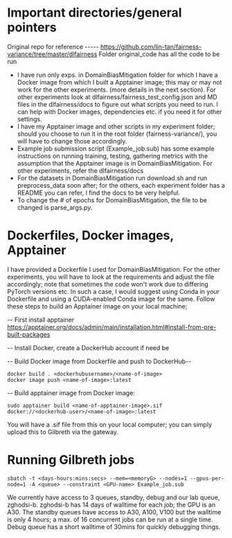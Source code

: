 # Important directories/general pointers

Original repo for reference ----- https://github.com/lin-tan/fairness-variance/tree/master/dlfairness 
Folder original_code has all the code to be run
- I have run only exps. in DomainBiasMitigation folder for which I have a Docker image from which I built a Apptainer image; this may or may not work for the other experiments. (more details in the next section). For other experiments look at dlfairness/fairness_test_config.json and MD files in the dlfairness/docs to figure out what scripts you need to run. I can help with Docker images, dependencies etc. if you need it for other settings. 
- I have my Apptainer image and other scripts in my experiment folder; should you choose to run it in the root folder (fairness-variance/), you will have to change those accordingly. 
- Example job submission script (Example_job.sub) has some example instructions on running training, testing, gathering metrics with the assumption that the Apptainer image is in DomainBiasMitigation. For other experiments, refer the dlfairness/docs
- For the datasets in DomainBiasMitigation run download.sh and run preprocess_data soon after; for the others, each experiment folder has a README you can refer, I find the docs to be very helpful. 
- To change the # of epochs for DomainBiasMitigation, the file to be changed is parse_args.py. 

# Dockerfiles, Docker images, Apptainer

I have provided a Dockerfile I used for DomainBiasMitigation. For the other experiments, you will have to look at the requirements and adjust the file accordingly; note that sometimes the code won't work due to differing PyTorch versions etc. In such a case, I would suggest using Conda in your Dockerfile and using a CUDA-enabled Conda image for the same. Follow these steps to build an Apptainer image on your local machine;

-- First install apptainer https://apptainer.org/docs/admin/main/installation.html#install-from-pre-built-packages 

-- Install Docker, create a DockerHub account if need be

-- Build Docker image from Dockerfile and push to DockerHub-- 
```
docker build . <dockerhubusername>/<name-of-image>
docker image push <name-of-image>:latest
```
-- Build apptainer image from Docker image:

```
sudo apptainer build <name-of-apptainer-image>.sif docker://<dockerhub-user>/<name-of-image>:latest
```

You will have a .sif file from this on your local computer; you can simply upload this to Gilbreth via the gateway. 


# Running Gilbreth jobs
```
sbatch -t <days-hours:mins:secs> --mem=<memoryG> --nodes=1 --gpus-per-node=1 -A <queue> --constraint <GPU-name> Example_job.sub
```
We currently have access to 3 queues, standby, debug and our lab queue, zghodsi-b. zghodsi-b has 14 days of walltime for each job; the GPU is an A30. The standby queues have access to A30, A100, V100 but the walltime is only 4 hours; a max. of 16 concurrent jobs can be run at a single time. Debug queue has a short walltime of 30mins for quickly debugging things.  
